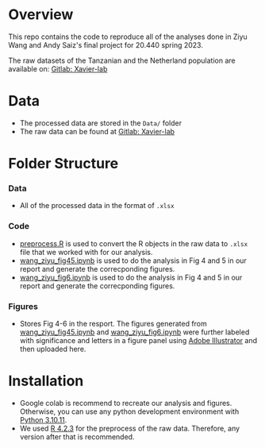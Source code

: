 # Overview
This repo contains the code to reproduce all of the analyses done in Ziyu Wang and Andy Saiz's final project for 20.440 spring 2023.

The raw datasets of the Tanzanian and the Netherland population are available on: [Gitlab: Xavier-lab](https://gitlab.com/xavier-lab-computation/public/fg300tanzania)

# Data
* The processed data are stored in the `Data/` folder
* The raw data can be found at [Gitlab: Xavier-lab](https://gitlab.com/xavier-lab-computation/public/fg300tanzania/-/tree/master/data)

# Folder Structure

### Data
* All of the processed data in the format of `.xlsx`

### Code
* [preprocess.R](https://github.com/ziyuw2/20.440_project/blob/bd612ff60badae21bcb1ef9d8a142e0ab96235b4/Code/preprocess.R) is used to convert the R objects in the raw data to `.xlsx` file that we worked with for our analysis.
* [wang_ziyu_fig45.ipynb](https://github.com/ziyuw2/20.440_project/blob/750bc3d9002a545c664b4bfa876dbf5881c82f70/Code/wang_ziyu_fig45.ipynb) is used to do the analysis in Fig 4 and 5 in our report and generate the correcponding figures.
* [wang_ziyu_fig6.ipynb](https://github.com/ziyuw2/20.440_project/blob/750bc3d9002a545c664b4bfa876dbf5881c82f70/Code/wang_ziyu_fig6.ipynb) is used to do the analysis in Fig 4 and 5 in our report and generate the correcponding figures.

### Figures
* Stores Fig 4-6 in the resport. The figures generated from [wang_ziyu_fig45.ipynb](https://github.com/ziyuw2/20.440_project/blob/750bc3d9002a545c664b4bfa876dbf5881c82f70/Code/wang_ziyu_fig45.ipynb) and [wang_ziyu_fig6.ipynb](https://github.com/ziyuw2/20.440_project/blob/750bc3d9002a545c664b4bfa876dbf5881c82f70/Code/wang_ziyu_fig6.ipynb) were further labeled with significance and letters in a figure panel using [Adobe Illustrator](https://www.adobe.com/products/illustrator.html) and then uploaded here.


# Installation
* Google colab is recommend to recreate our analysis and figures. Otherwise, you can use any python development environment with [Python 3.10.11](https://www.python.org/downloads/release/python-31011/).
* We used [R 4.2.3](https://cran.r-project.org/bin/windows/base/old/4.2.3/) for the preprocess of the raw data. Therefore, any version after that is recommended. 
